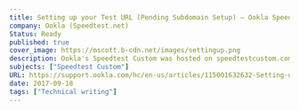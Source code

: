 ```yaml
---
title: Setting up your Test URL (Pending Subdomain Setup) – Ookla Speedtest Custom
company: Ookla (Speedtest.net)
Status: Ready
published: true
cover_image: https://mscott.b-cdn.net/images/settingup.png
description: Ookla's Speedtest Custom was hosted on speedtestcustom.com as a service to help licensed vendors to configure and eventually reference through an HTML5 iframe on their website. This required every test instance to define a custom subdomain that worked as their licensed Test URL. As this detail was a major change for users used to the self-hosted legacy technology, it required a guide to help vendors understand the purpose of the major step in setting up their process.
subjects: ["Speedtest Custom"]
URL: https://support.ookla.com/hc/en-us/articles/115001632632-Setting-up-your-Test-URL-Pending-Subdomain-Setup-
date: 2017-09-18
tags: ["Technical writing"]
---
```

